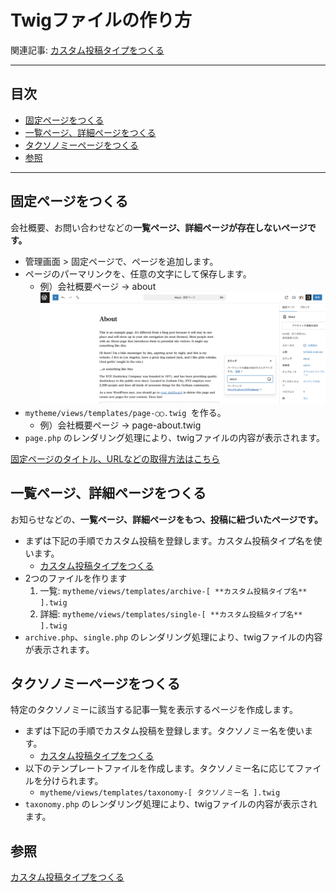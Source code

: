 # Twigファイルの作り方

関連記事: [カスタム投稿タイプをつくる](カスタム投稿タイプをつくる.md)

---

## 目次

- [固定ページをつくる](#固定ページをつくる)
- [一覧ページ、詳細ページをつくる](#一覧ページ詳細ページをつくる)
- [タクソノミーページをつくる](#タクソノミーページをつくる)
- [参照](#参照)

---

## 固定ページをつくる

会社概要、お問い合わせなどの**一覧ページ、詳細ページが存在しないページです。**

- 管理画面 > 固定ページで、ページを追加します。
- ページのパーマリンクを、任意の文字にして保存します。
  - 例）会社概要ページ → about
  ![パーマリンク設定](Twigファイルの作り方/スクリーンショット_2025-06-17_13.01.53.png)
- `mytheme/views/templates/page-◯◯.twig `を作る。
  - 例）会社概要ページ → page-about.twig
- `page.php` のレンダリング処理により、twigファイルの内容が表示されます。

[固定ページのタイトル、URLなどの取得方法はこちら](固定ページを作る、データを扱う%2024d92a9099dc813aa875f60e4ddd1ffd.html)

## 一覧ページ、詳細ページをつくる

お知らせなどの、**一覧ページ、詳細ページをもつ、投稿に紐づいたページです。**

- まずは下記の手順でカスタム投稿を登録します。カスタム投稿タイプ名を使います。
  - [カスタム投稿タイプをつくる](カスタム投稿タイプをつくる.md)
- 2つのファイルを作ります
  1. 一覧: `mytheme/views/templates/archive-[ **カスタム投稿タイプ名** ].twig`
  2. 詳細: `mytheme/views/templates/single-[ **カスタム投稿タイプ名** ].twig`
- `archive.php`、`single.php` のレンダリング処理により、twigファイルの内容が表示されます。

## タクソノミーページをつくる

特定のタクソノミーに該当する記事一覧を表示するページを作成します。

- まずは下記の手順でカスタム投稿を登録します。タクソノミー名を使います。
  - [カスタム投稿タイプをつくる](カスタム投稿タイプをつくる.md)
- 以下のテンプレートファイルを作成します。タクソノミー名に応じてファイルを分けられます。
  - `mytheme/views/templates/taxonomy-[ タクソノミー名 ].twig`
- `taxonomy.php` のレンダリング処理により、twigファイルの内容が表示されます。

## 参照
[カスタム投稿タイプをつくる](カスタム投稿タイプをつくる.md)
